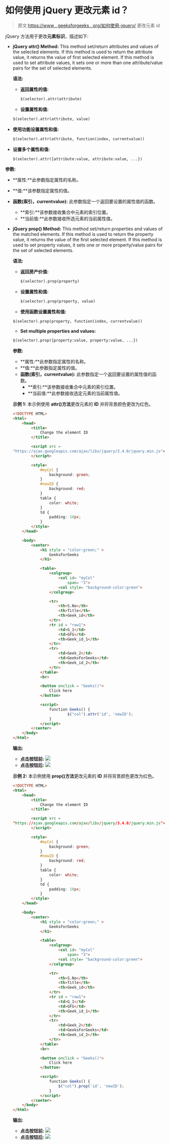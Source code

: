 # 如何使用 jQuery 更改元素 id？

> 原文:[https://www . geeksforgeeks . org/如何使用-jquery/](https://www.geeksforgeeks.org/how-to-change-the-element-id-using-jquery/) 更改元素 id

jQuery 方法用于更改**元素标识**，描述如下:

*   **jQuery attr() Method:** This method set/return attributes and values of the selected elements. If this method is used to return the attribute value, it returns the value of first selected element. If this method is used to set attribute values, it sets one or more than one attribute/value pairs for the set of selected elements.

    **语法:**

    *   **返回属性的值:**

        ```html
        $(selector).attr(attribute)

        ```

    *   **设置属性和值:**

    ```html
    $(selector).attr(attribute, value)

    ```

*   **使用功能设置属性和值:**

    ```html
    $(selector).attr(attribute, function(index, currentvalue))

    ```

*   **设置多个属性和值:**

    ```html
    $(selector).attr({attribute:value, attribute:value, ...})

    ```

**参数:**

*   **属性:**此参数指定属性的名称。
*   **值:**该参数指定属性的值。
*   **函数(索引，currentvalue):** 此参数指定一个返回要设置的属性值的函数。
    *   **索引:**该参数接收集合中元素的索引位置。
    *   **当前值:**此参数接收所选元素的当前属性值。

*   **jQuery prop() Method:** This method set/return properties and values of the matched elements. If this method is used to return the property value, it returns the value of the first selected element. If this method is used to set property values, it sets one or more property/value pairs for the set of selected elements.

    **语法:**

    *   **返回房产价值:**

        ```html
        $(selector).prop(property)

        ```

    *   **设置属性和值:**

        ```html
        $(selector).prop(property, value)

        ```

    *   **使用函数设置属性和值:**

    ```html
    $(selector).prop(property, function(index, currentvalue))

    ```

    *   **Set multiple properties and values:**

    ```html
    $(selector).prop({property:value, property:value, ...})

    ```

    **参数:**

    *   **属性:**此参数指定属性的名称。
    *   **值:**此参数指定属性的值。
    *   **函数(索引，currentvalue):** 此参数指定一个返回要设置的属性值的函数。
        *   **索引:**该参数接收集合中元素的索引位置。
        *   **当前值:**此参数接收选定元素的当前属性值。

    **示例 1:** 本示例使用 **attr()方法**更改元素的 **ID** 并将背景颜色更改为红色。

    ```html
    <!DOCTYPE HTML> 
    <html> 
        <head> 
            <title> 
                Change the element ID
            </title> 

            <script src =
    "https://ajax.googleapis.com/ajax/libs/jquery/3.4.0/jquery.min.js">
            </script>

            <style>
                #myCol {
                    background: green;
                }
                #newID {
                    background: red;
                }
                table {
                    color: white;
                }
                td {
                    padding: 10px;
                }
            </style>
        </head> 

        <body>
            <center>     
                <h1 style = "color:green;" > 
                    GeeksForGeeks 
                </h1>    

                <table>
                    <colgroup>
                        <col id= "myCol"
                            span= "3">
                        <col style= "background-color:green">
                    </colgroup>

                    <tr>
                        <th>S.No</th>
                        <th>Title</th>
                        <th>Geek_id</th>
                    </tr>
                    <tr id = "row1">
                        <td>G_1</td>
                        <td>GFG</td>
                        <th>Geek_id_1</th>
                    </tr>
                    <tr>
                        <td>Geek_2</td>
                        <td>GeeksForGeeks</td>
                        <th>Geek_id_2</th>
                    </tr>
                </table>
                <br>

                <button onclick = "Geeks()"> 
                    Click here
                </button> 

                <script> 
                    function Geeks() {
                            $("col").attr('id', 'newID');
                    }
                </script> 
            </center>
        </body> 
    </html>                    
    ```

    **输出:**

    *   **点击按钮前:**
        ![](img/c8d9f7cf01107ac68e6408ae090d9660.png)
    *   **点击按钮后:**
        ![](img/c9c7846f49ffafee65867aac7dcd11df.png)

    **示例 2:** 本示例使用 **prop()方法**更改元素的 **ID** 并将背景颜色更改为红色。

    ```html
    <!DOCTYPE HTML> 
    <html> 
        <head> 
            <title> 
                Change the element ID
            </title> 

            <script src = 
    "https://ajax.googleapis.com/ajax/libs/jquery/3.4.0/jquery.min.js">
            </script>

            <style>
                #myCol {
                    background: green;
                }
                #newID {
                    background: red;
                }
                table {
                    color: white;
                }
                td {
                    padding: 10px;
                }
            </style>
        </head> 

        <body>
            <center>     
                <h1 style = "color:green;" > 
                    GeeksForGeeks 
                </h1>

                <table>
                    <colgroup>
                        <col id= "myCol"
                            span= "3">
                        <col style= "background-color:green">
                    </colgroup>

                    <tr>
                        <th>S.No</th>
                        <th>Title</th>
                        <th>Geek_id</th>
                    </tr>
                    <tr id = "row1">
                        <td>G_1</td>
                        <td>GFG</td>
                        <th>Geek_id_1</th>
                    </tr>
                    <tr>
                        <td>Geek_2</td>
                        <td>GeeksForGeeks</td>
                        <th>Geek_id_2</th>
                    </tr>
                </table>
                <br>

                <button onclick = "Geeks()"> 
                    Click here
                </button> 

                <script> 
                    function Geeks() {
                        $("col").prop('id', 'newID');
                    }
                </script> 
            </center>
        </body> 
    </html>                    
    ```

    **输出:**

    *   **点击按钮前:**
        ![](img/c8d9f7cf01107ac68e6408ae090d9660.png)
    *   **点击按钮后:**
        ![](img/c9c7846f49ffafee65867aac7dcd11df.png)